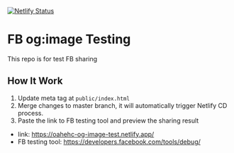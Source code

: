 [![Netlify Status](https://api.netlify.com/api/v1/badges/f93fd23d-f967-4b00-a777-875e071633b8/deploy-status)](https://app.netlify.com/sites/oahehc-og-image-test/deploys)

# FB og:image Testing
This repo is for test FB sharing

## How It Work

1. Update meta tag at `public/index.html`
2. Merge changes to master branch, it will automatically trigger Netlify CD process.
3. Paste the link to FB testing tool and preview the sharing result
  - link: https://oahehc-og-image-test.netlify.app/   
  - FB testing tool: https://developers.facebook.com/tools/debug/   